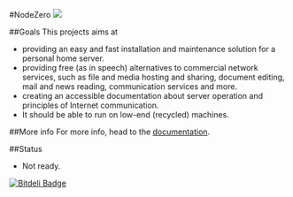 #NodeZero
![](wiki/images/nodezero-home.png)


##Goals
This projects aims at
 * providing an easy and fast installation and maintenance solution for a personal home server.
 * providing free (as in speech) alternatives to commercial network services, such as file and media hosting and sharing, document editing, mail and news reading, communication services and more.
 * creating an accessible documentation about server operation and principles of Internet communication.
 * It should be able to run on low-end (recycled) machines.


##More info
For more info, head to the [documentation](doc/).

##Status
 * Not ready.

[![Bitdeli Badge](https://d2weczhvl823v0.cloudfront.net/nodiscc/nodezero/trend.png)](https://bitdeli.com/free "Bitdeli Badge")

